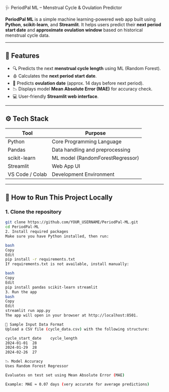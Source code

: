  🩺 PeriodPal ML – Menstrual Cycle & Ovulation Predictor

**PeriodPal ML** is a simple machine learning-powered web app built using **Python**, **scikit-learn**, and **Streamlit**. It helps users predict their **next period start date** and **approximate ovulation window** based on historical menstrual cycle data.

---

## 📌 Features

- 🔍 Predicts the next **menstrual cycle length** using ML (Random Forest).
- 🩸 Calculates the **next period start date**.
- 🧬 Predicts **ovulation date** (approx. 14 days before next period).
- 📉 Displays model **Mean Absolute Error (MAE)** for accuracy check.
- 💻 User-friendly **Streamlit web interface**.

---

## ⚙️ Tech Stack

| Tool            | Purpose                          |
|-----------------|----------------------------------|
| Python          | Core Programming Language        |
| Pandas          | Data handling and preprocessing  |
| scikit-learn    | ML model (RandomForestRegressor) |
| Streamlit       | Web App UI                       |
| VS Code / Colab | Development Environment          |

---

## 🚀 How to Run This Project Locally

### 1. Clone the repository

```bash
git clone https://github.com/YOUR_USERNAME/PeriodPal-ML.git
cd PeriodPal-ML
2. Install required packages
Make sure you have Python installed, then run:

bash
Copy
Edit
pip install -r requirements.txt
If requirements.txt is not available, install manually:

bash
Copy
Edit
pip install pandas scikit-learn streamlit
3. Run the app
bash
Copy
Edit
streamlit run app.py
The app will open in your browser at http://localhost:8501.

📂 Sample Input Data Format
Upload a CSV file (cycle_data.csv) with the following structure:

cycle_start_date	cycle_length
2024-01-01	28
2024-01-29	28
2024-02-26	27

📉 Model Accuracy
Uses Random Forest Regressor

Evaluates on test set using Mean Absolute Error (MAE)

Example: MAE ≈ 0.07 days (very accurate for average predictions)
